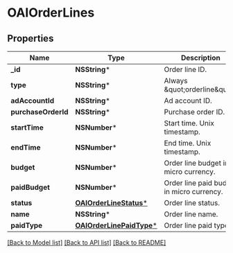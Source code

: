 # OAIOrderLines

## Properties
Name | Type | Description | Notes
------------ | ------------- | ------------- | -------------
**_id** | **NSString*** | Order line ID. | [optional] 
**type** | **NSString*** | Always \&quot;orderline\&quot;. | [optional] 
**adAccountId** | **NSString*** | Ad account ID. | [optional] 
**purchaseOrderId** | **NSString*** | Purchase order ID. | [optional] 
**startTime** | **NSNumber*** | Start time. Unix timestamp. | [optional] 
**endTime** | **NSNumber*** | End time. Unix timestamp. | [optional] 
**budget** | **NSNumber*** | Order line budget in micro currency. | [optional] 
**paidBudget** | **NSNumber*** | Order line paid budget in micro currency. | [optional] 
**status** | [**OAIOrderLineStatus***](OAIOrderLineStatus.md) | Order line status. | [optional] 
**name** | **NSString*** | Order line name. | [optional] 
**paidType** | [**OAIOrderLinePaidType***](OAIOrderLinePaidType.md) | Order line paid type. | [optional] 

[[Back to Model list]](../README.md#documentation-for-models) [[Back to API list]](../README.md#documentation-for-api-endpoints) [[Back to README]](../README.md)


